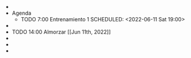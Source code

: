 -
- Agenda
	- TODO 7:00 Entrenamiento 1
	  SCHEDULED: <2022-06-11 Sat 19:00>
-
- TODO 14:00 Almorzar [[Jun 11th, 2022]]
-
-
-